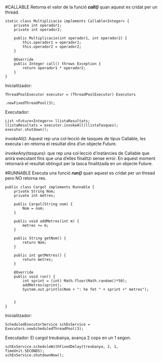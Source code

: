#CALLABLE
Retorna el valor de la funció ***call()*** quan aquest es cridat per un thread.
```
static class Multiplicacio implements Callable<Integer> {
    private int operador1;
    private int operador2;
    
    public Multiplicacio(int operador1, int operador2) {
        this.operador1 = operador1;
        this.operador2 = operador2;
    }
    
    @Override
    public Integer call() throws Exception {
        return operador1 * operador2;
    }
}
```
Inicialitzador:
```
ThreadPoolExecutor executor = (ThreadPoolExecutor) Executors

.newFixedThreadPool(3);
```
Executador:
```
List <Future<Integer>> llistaResultats;
llistaResultats = executor.invokeAll(llistaTasques);
executor.shutdown();
```

*invokeAll()*: Aquest rep una col·lecció de tasques de tipus Callable, 
les executa i en retorna el resultat dins d’un objecte Future.

*invokeAny(tasques)*: que rep una col·lecció d’instàncies de Callable
que anirà executant fins que una d’elles finalitzi sense error. 
En aquest moment retornarà el resultat obtingut per la tasca 
finalitzada en un objecte Future.

#RUNNABLE
Executa una funció ***run()*** quan aquest es cridat per un thread pero NO retorna res.

```
public class Cargol implements Runnable {
    private String Nom;
    private int metres;

    public Cargol(String nom) {
        Nom = nom;
    }

    public void addMetres(int m) {
        metres += m;
    }

    public String getNom() {
        return Nom;
    }

    public int getMetres() {
        return metres;
    }

    @Override
    public void run() {
        int sprint = (int) Math.floor(Math.random()*50);
        addMetres(sprint);
        System.out.println(Nom + ": he fet " + sprint +" metres");


    }
}
```
Inicialitzador:

```
ScheduledExecutorService schExService = Executors.newScheduledThreadPool(3);
```
Executador:
El cargol treubanya, avança 2 cops en un 1 segon.
```
schExService.scheduleWithFixedDelay(treubanya, 2, 1, TimeUnit.SECONDS);
schExService.shutdownNow();
```